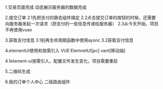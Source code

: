 1.交易页面完成
动态展示服务器的数据完成

2.提交订单
2.1先把支付的静态组件搞定
2.2点击提交订单的按钮的时候，还需要向服务器发起一次请求（把支付的一些信息传递给服务器）
2.3从今天开始，项目不再使用vuex


3.获取支付信息
3.1别再生命周期函数中使用aysnc
3.2获取支付信息

4.elementUI使用和按需引入
VUE:ElemnetUI[pc] vant[移动端]

4.1element-ui按需引入，配置文件发生变化，项目需要重启

5.二维码生成

6.我的订单个人中心
二级路由组件